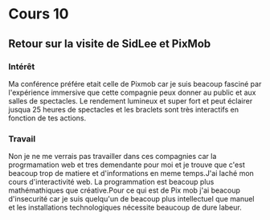 # Cours 10
## Retour sur la visite de SidLee et PixMob

### Intérêt
Ma conférence préfére etait celle de Pixmob car je suis beacoup fasciné par l'expérience immersive que cette compagnie peux donner au public et aux salles de spectacles. Le rendement lumineux et super fort et peut éclairer jusqua 25 heures de spectacles et les braclets sont très interactifs en fonction de tes actions.

### Travail
Non je ne me verrais pas travailler dans ces compagnies car la progrmamation web et tres demendante pour moi et je trouve que c'est beacoup trop de matiere et d'informations en meme temps.J'ai laché mon cours d'interactivité web. La programmation est beacoup plus mathémathiques que créative.Pour ce qui est de Pix mob j'ai beacoup d'insecurité car je suis quelqu'un de beacoup plus intellectuel que manuel et les installations technologiques nécessite beaucoup de dure labeur.
